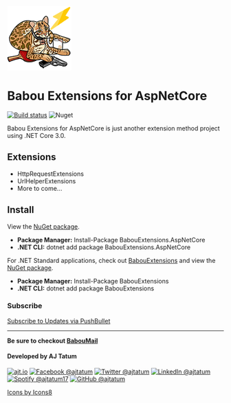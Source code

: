 ![alt text](https://raw.githubusercontent.com/ajtatum/BabouExtensions.AspNetCore/master/assets/Babou-150x150.png "Babou loves extension methods!") <!-- markdownlint-disable -->

# **Babou Extensions for AspNetCore**

[![Build status](https://ci.appveyor.com/api/projects/status/8x0ng4purytl3ie4?svg=true)](https://ci.appveyor.com/project/ajtatum/babouextensions-aspnetcore)
 ![Nuget](https://img.shields.io/nuget/dt/BabouExtensions.AspNetCore)

Babou Extensions for AspNetCore is just another extension method project using .NET Core 3.0.

## **Extensions**

* HttpRequestExtensions
* UrlHelperExtensions
* More to come...

## **Install**

View the [NuGet package](https://www.nuget.org/packages/BabouExtensions.AspNetCore/).

* **Package Manager:** Install-Package BabouExtensions.AspNetCore
* **.NET CLI:** dotnet add package BabouExtensions.AspNetCore

For .NET Standard applications, check out [BabouExtensions](https://github.com/ajtatum/BabouExtensions) and view the [NuGet package](https://www.nuget.org/packages/BabouExtensions/).

* **Package Manager:** Install-Package BabouExtensions
* **.NET CLI:** dotnet add package BabouExtensions


### **Subscribe**

[Subscribe to Updates via PushBullet](https://www.pushbullet.com/channel?tag=babouextensions)

---

**Be sure to checkout [BabouMail](https://github.com/ajtatum/BabouMail)**

#### Developed by AJ Tatum

[![ajt.io](https://img.icons8.com/clouds/50/000000/domain.png "ajt.io")](https://s.babou.io/aj)
[![Facebook @ajtatum](https://img.icons8.com/clouds/50/000000/facebook-new.png "Facebook @ajtatum")](https://s.babou.io/fbaj)
[![Twitter @ajtatum](https://img.icons8.com/clouds/50/000000/twitter.png "Twitter @ajtatum")](https://s.babou.io/twitteraj)
[![LinkedIn @ajtatum](https://img.icons8.com/clouds/50/000000/linkedin.png "LinkedIn @ajtatum")](https://s.babou.io/linkedinaj)
[![Spotify @ajtatum17](https://img.icons8.com/clouds/50/000000/spotify.png "Spotify @ajtatum17")](https://s.babou.io/spotifyaj)
[![GitHub @ajtatum](https://img.icons8.com/clouds/50/000000/github.png "GitHub @ajtatum")](https://s.babou.io/githubaj)

[Icons by Icons8](https://icons8.com/)